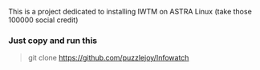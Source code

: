 This is a project dedicated to installing IWTM on ASTRA Linux (take those 100000 social credit)

### Just copy and run this

> git clone https://github.com/puzzlejoy/Infowatch
